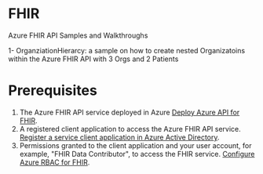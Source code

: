 # FHIR
Azure FHIR API Samples and Walkthroughs

1- OrganziationHierarcy: a sample on how to create nested Organizatoins within the Azure FHIR API with 3 Orgs and 2 Patients


# Prerequisites
1. The Azure FHIR API service deployed in Azure [Deploy Azure API for FHIR](https://docs.microsoft.com/en-us/azure/healthcare-apis/azure-api-for-fhir/fhir-paas-portal-quickstart).
2. A registered client application to access the Azure FHIR API service. [Register a service client application in Azure Active Directory](https://docs.microsoft.com/en-us/azure/healthcare-apis/azure-api-for-fhir/register-public-azure-ad-client-app).
3. Permissions granted to the client application and your user account, for example, "FHIR Data Contributor", to access the FHIR service. [Configure Azure RBAC for FHIR](https://docs.microsoft.com/en-us/azure/healthcare-apis/azure-api-for-fhir/configure-azure-rbac).
